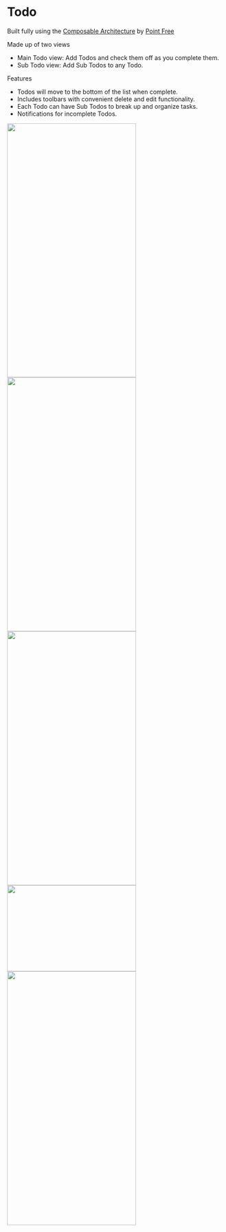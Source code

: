 # Todo

Built fully using the <a href="https://github.com/pointfreeco/swift-composable-architecture#:~:text=The%20Composable%20Architecture%20(TCA%2C%20for,%2C%20tvOS%2C%20and%20watchOS).">Composable Architecture</a> by <a href= "https://www.pointfree.co/">Point Free </a> 

Made up of two views
- Main Todo view: Add Todos and check them off as you complete them.
- Sub Todo view: Add Sub Todos to any Todo.

Features
- Todos will move to the bottom of the list when complete.
- Includes toolbars with convenient delete and edit functionality.
- Each Todo can have Sub Todos to break up and organize tasks.
- Notifications for incomplete Todos.

<p>
<img src= "https://user-images.githubusercontent.com/43650249/173990792-769b1c66-e500-4ae4-9eb7-970c26de23fa.png" width ="300" height="590">
<img src= "https://user-images.githubusercontent.com/43650249/173990931-fd476cba-ece9-4677-aea3-33d7e5fbf823.png" width ="300" height="590">
<img src= "https://user-images.githubusercontent.com/43650249/173991021-0ed514ac-2fd7-455c-a9cf-b640d8edbe02.png" width ="300" height="590">
<img src= "https://user-images.githubusercontent.com/43650249/173991967-902b18c6-8694-4477-ad83-1f3471057ab7.png" width ="300" height="200" align="top">
<img src= "https://user-images.githubusercontent.com/43650249/176083137-77186806-bcc3-4ae6-b2e9-b556e6d0795e.png" width ="300" height="590">
</p>
